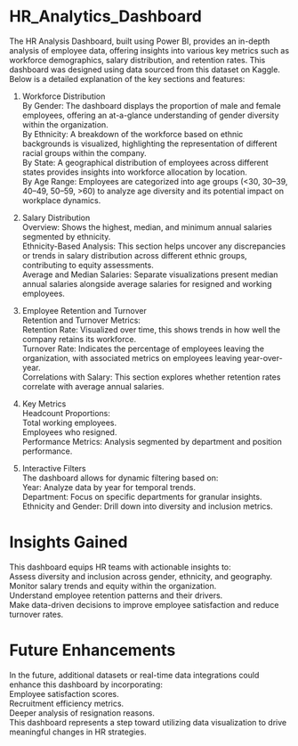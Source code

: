 # HR_Analytics_Dashboard
The HR Analysis Dashboard, built using Power BI, provides an in-depth analysis of employee data, offering insights into various key metrics such as workforce demographics, salary distribution, and retention rates. This dashboard was designed using data sourced from this dataset on Kaggle. Below is a detailed explanation of the key sections and features:</br>

1. Workforce Distribution</br>
By Gender: The dashboard displays the proportion of male and female employees, offering an at-a-glance understanding of gender diversity within the organization. </br>
By Ethnicity: A breakdown of the workforce based on ethnic backgrounds is visualized, highlighting the representation of different racial groups within the company.</br>
By State: A geographical distribution of employees across different states provides insights into workforce allocation by location.</br>
By Age Range: Employees are categorized into age groups (<30, 30–39, 40–49, 50–59, >60) to analyze age diversity and its potential impact on workplace dynamics.</br>

2. Salary Distribution</br>
Overview: Shows the highest, median, and minimum annual salaries segmented by ethnicity.</br>
Ethnicity-Based Analysis: This section helps uncover any discrepancies or trends in salary distribution across different ethnic groups, contributing to equity assessments.</br>
Average and Median Salaries: Separate visualizations present median annual salaries alongside average salaries for resigned and working employees.</br>

3. Employee Retention and Turnover</br>
Retention and Turnover Metrics:</br>
Retention Rate: Visualized over time, this shows trends in how well the company retains its workforce.</br>
Turnover Rate: Indicates the percentage of employees leaving the organization, with associated metrics on employees leaving year-over-year.</br>
Correlations with Salary: This section explores whether retention rates correlate with average annual salaries.</br>

4. Key Metrics</br>
Headcount Proportions:</br>
Total working employees.</br>
Employees who resigned.</br>
Performance Metrics: Analysis segmented by department and position performance.</br>

5. Interactive Filters</br>
The dashboard allows for dynamic filtering based on:</br>
Year: Analyze data by year for temporal trends.</br>
Department: Focus on specific departments for granular insights.</br>
Ethnicity and Gender: Drill down into diversity and inclusion metrics.</br>

# Insights Gained
This dashboard equips HR teams with actionable insights to:</br>
Assess diversity and inclusion across gender, ethnicity, and geography.</br>
Monitor salary trends and equity within the organization.</br>
Understand employee retention patterns and their drivers.</br>
Make data-driven decisions to improve employee satisfaction and reduce turnover rates.</br>

# Future Enhancements
In the future, additional datasets or real-time data integrations could enhance this dashboard by incorporating:</br>
Employee satisfaction scores.</br>
Recruitment efficiency metrics.</br>
Deeper analysis of resignation reasons.</br>
This dashboard represents a step toward utilizing data visualization to drive meaningful changes in HR strategies.</br> 
